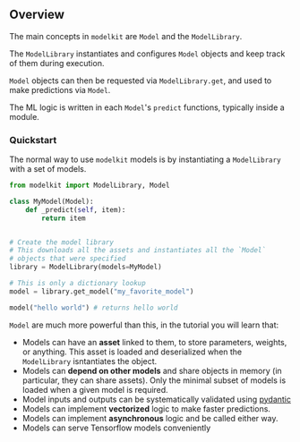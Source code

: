 ## Overview

The main concepts in `modelkit` are `Model` and the `ModelLibrary`.

The `ModelLibrary` instantiates and configures `Model` objects
and keep track of them during execution.

`Model` objects can then be requested via `ModelLibrary.get`,
 and used to make predictions via `Model`.

The ML logic is written in each `Model`'s `predict` functions, typically inside a module.

### Quickstart

The normal way to use `modelkit` models is by instantiating a `ModelLibrary` with a set of models.

```python
from modelkit import ModelLibrary, Model

class MyModel(Model):
    def _predict(self, item):
        return item


# Create the model library
# This downloads all the assets and instantiates all the `Model`
# objects that were specified
library = ModelLibrary(models=MyModel)

# This is only a dictionary lookup
model = library.get_model("my_favorite_model")

model("hello world") # returns hello world
```

`Model` are much more powerful than this, in the tutorial you will learn that:

- Models can have an **asset** linked to them, to store parameters, weights, or anything. This asset is loaded and deserialized when the `ModelLibrary` isntantiates the object.
- Models can **depend on other models** and share objects in memory (in particular, they can share assets). Only the minimal subset of models is loaded when a given model is required.
- Model inputs and outputs can be systematically validated using [pydantic](https://pydantic-docs.helpmanual.io/)
- Models can implement **vectorized** logic to make faster predictions.
- Models can implement **asynchronous** logic and be called either way.
- Models can serve Tensorflow models conveniently

